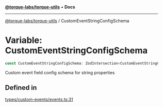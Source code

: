 [**@torque-labs/torque-utils**](../README.md) • **Docs**

***

[@torque-labs/torque-utils](../README.md) / CustomEventStringConfigSchema

# Variable: CustomEventStringConfigSchema

```ts
const CustomEventStringConfigSchema: ZodIntersection<CustomEventStringConfig>;
```

Custom event field config schema for string properties

## Defined in

[types/custom-events/events.ts:31](https://github.com/torque-labs/torque-utils/blob/fcba00c7b8994c0932484e8f489988b91291c603/types/custom-events/events.ts#L31)
